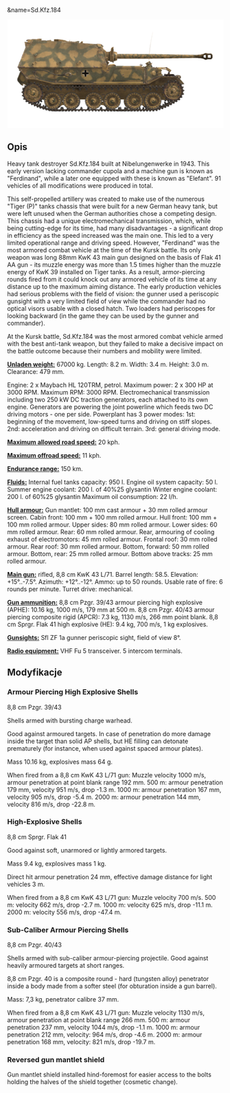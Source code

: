 &name=Sd.Kfz.184

![_sdkfz184](../images/_sdkfz184.png)

## Opis

Heavy tank destroyer Sd.Kfz.184 built at Nibelungenwerke in 1943. This early version lacking commander cupola and a machine gun is known as "Ferdinand", while a later one equipped with these is known as "Elefant". 91 vehicles of all modifications were produced in total.

This self-propelled artillery was created to make use of the numerous "Tiger (P)" tanks chassis that were built for a new German heavy tank, but were left unused when the German authorities chose a competing design. This chassis had a unique electromechanical transmission, which, while being cutting-edge for its time, had many disadvantages - a significant drop in efficiency as the speed increased was the main one. This led to a very limited operational range and driving speed. However, "Ferdinand" was the most armored combat vehicle at the time of the Kursk battle. Its only weapon was long 88mm KwK 43 main gun designed on the basis of Flak 41 AA gun - its muzzle energy was more than 1.5 times higher than the muzzle energy of KwK 39 installed on Tiger tanks. As a result, armor-piercing rounds fired from it could knock out any armored vehicle of its time at any distance up to the maximum aiming distance. The early production vehicles had serious problems with the field of vision: the gunner used a periscopic gunsight with a very limited field of view while the commander had no optical visors usable with a closed hatch. Two loaders had periscopes for looking backward (in the game they can be used by the gunner and commander).

At the Kursk battle, Sd.Kfz.184 was the most armored combat vehicle armed with the best anti-tank weapon, but they failed to make a decisive impact on the battle outcome because their numbers and mobility were limited.

<b><u>Unladen weight:</u></b> 67000 kg.
Length: 8.2 m.
Width: 3.4 m.
Height: 3.0 m.
Clearance: 479 mm.

Engine: 2 x Maybach HL 120TRM, petrol.
Maximum power: 2 x 300 HP at 3000 RPM.
Maximum RPM: 3000 RPM.
Electromechanical transmission including two 250 kW DC traction generators, each attached to its own engine. Generators are powering the joint powerline which feeds two DC driving motors - one per side.
Powerplant has 3 power modes:
1st: beginning of the movement, low-speed turns and driving on stiff slopes.
2nd: acceleration and driving on difficult terrain.
3rd: general driving mode.

<b><u>Maximum allowed road speed:</u></b> 20 kph.

<b><u>Maximum offroad speed:</u></b> 11 kph.

<b><u>Endurance range:</u></b> 150 km.

<b><u>Fluids:</u></b>
Internal fuel tanks capacity: 950 l.
Engine oil system capacity: 50 l.
Summer engine coolant: 200 l. of 40%25 glysantin
Winter engine coolant: 200 l. of 60%25 glysantin
Maximum oil consumption: 22 l/h.

<b><u>Hull armour:</u></b>
Gun mantlet: 100 mm cast armour + 30 mm rolled armour screen.
Cabin front: 100 mm + 100 mm rolled armour.
Hull front: 100 mm + 100 mm rolled armour.
Upper sides: 80 mm rolled armour.
Lower sides: 60 mm rolled armour.
Rear: 60 mm rolled armour.
Rear, armouring of cooling exhaust of electromotors: 45 mm rolled armour.
Frontal roof: 30 mm rolled armour.
Rear roof: 30 mm rolled armour.
Bottom, forward: 50 mm rolled armour.
Bottom, rear: 25 mm rolled armour.
Bottom above tracks: 25 mm rolled armour.

<b><u>Main gun:</u></b> rifled, 8,8 cm KwK 43 L/71.
Barrel length: 58.5.
Elevation: +15°..-7.5°.
Azimuth: +12°..-12°.
Ammo: up to 50 rounds.
Usable rate of fire: 6 rounds per minute.
Turret drive: mechanical.

<b><u>Gun ammunition:</u></b>
8,8 cm Pzgr. 39/43 armour piercing high explosive (APHE): 10.16 kg, 1000 m/s, 179 mm at 500 m.
8,8 cm Pzgr. 40/43 armour piercing composite rigid (APCR): 7.3 kg, 1130 m/s, 266 mm point blank.
8,8 cm Sprgr. Flak 41 high explosive (HE): 9.4 kg, 700 m/s, 1 kg explosives.

<b><u>Gunsights:</u></b>
Sfl ZF 1a gunner periscopic sight, field of view 8°.

<b><u>Radio equipment:</u></b>
VHF Fu 5 transceiver.
5 intercom terminals.


## Modyfikacje

### Armour Piercing High Explosive Shells

8,8 cm Pzgr. 39/43

Shells armed with bursting charge warhead.

Good against armoured targets. In case of penetration do more damage inside the target than solid AP shells, but HE filling can detonate prematurely (for instance, when used against spaced armour plates).

Mass 10.16 kg, explosives mass 64 g.

When fired from a 8,8 cm KwK 43 L/71 gun:
Muzzle velocity 1000 m/s, armour penetration at point blank range 192 mm.
500 m: armour penetration 179 mm, velocity 951 m/s, drop -1.3 m.
1000 m: armour penetration 167 mm, velocity 905 m/s, drop -5.4 m.
2000 m: armour penetration 144 mm, velocity 816 m/s, drop -22.8 m.
### High-Explosive Shells

8,8 cm Sprgr. Flak 41

Good against soft, unarmored or lightly armored targets.

Mass 9.4 kg, explosives mass 1 kg.

Direct hit armour penetration 24 mm, effective damage distance for light vehicles 3 m.

When fired from a 8,8 cm KwK 43 L/71 gun:
Muzzle velocity 700 m/s.
500 m: velocity 662 m/s, drop -2.7 m.
1000 m: velocity 625 m/s, drop -11.1 m.
2000 m: velocity 556 m/s, drop -47.4 m.
### Sub-Caliber Armour Piercing Shells

8,8 cm Pzgr. 40/43

Shells armed with sub-caliber armour-piercing projectile. Good against heavily armoured targets at short ranges.

8,8 cm Pzgr. 40 is a composite round - hard (tungsten alloy) penetrator inside a body made from a softer steel (for obturation inside a gun barrel).

Mass: 7,3 kg, penetrator calibre 37 mm.

When fired from a 8,8 cm KwK 43 L/71 gun:
Muzzle velocity 1130 m/s, armour penetration at point blank range 266 mm.
500 m: armour penetration 237 mm, velocity 1044 m/s, drop -1.1 m.
1000 m: armour penetration 212 mm, velocity: 964 m/s, drop -4.6 m.
2000 m: armour penetration 168 mm, velocity: 821 m/s, drop -19.7 m.
### Reversed gun mantlet shield

Gun mantlet shield installed hind-foremost for easier access to the bolts holding the halves of the shield together (cosmetic change).
